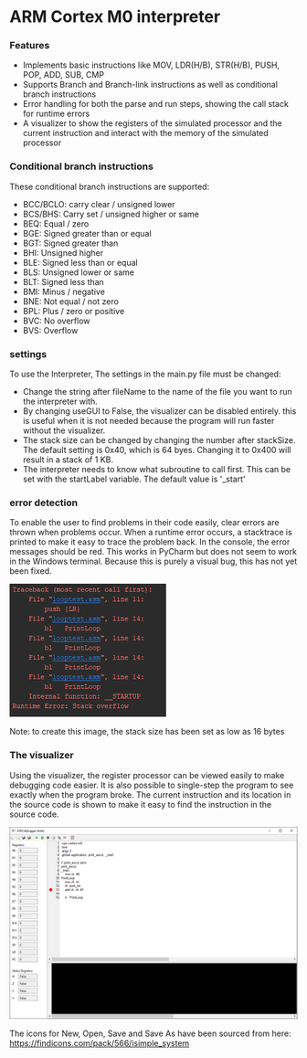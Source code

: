 # ARM Cortex M0 interpreter

### Features

- Implements basic instructions like MOV, LDR(H/B), STR(H/B), PUSH, POP, ADD, SUB, CMP
- Supports Branch and Branch-link instructions as well as conditional branch instructions
- Error handling for both the parse and run steps, showing the call stack for runtime errors
- A visualizer to show the registers of the simulated processor and the current instruction and interact with the memory of the simulated processor


### Conditional branch instructions

These conditional branch instructions are supported:

- BCC/BCLO: carry clear / unsigned lower
- BCS/BHS: Carry set / unsigned higher or same
- BEQ: Equal / zero
- BGE: Signed greater than or equal
- BGT: Signed greater than
- BHI: Unsigned higher
- BLE: Signed less than or equal
- BLS: Unsigned lower or same
- BLT: Signed less than
- BMI: Minus / negative
- BNE: Not equal / not zero
- BPL: Plus / zero or positive
- BVC: No overflow
- BVS: Overflow

### settings

To use the Interpreter, The settings in the main.py file must be changed:

- Change the string after fileName to the name of the file you want to run the interpreter with.
- By changing useGUI to False, the visualizer can be disabled entirely. this is useful when it is not needed because the program will run faster without the visualizer.
- The stack size can be changed by changing the number after stackSize. The default setting is 0x40, which is 64 byes. Changing it to 0x400 will result in a stack of 1 KB.
- The interpreter needs to know what subroutine to call first. This can be set with the startLabel variable. The default value is '_start'

### error detection

To enable the user to find problems in their code easily, clear errors are thrown when problems occur. When a runtime error occurs, a stacktrace is printed to make it easy to trace the problem back. In the console, the error messages should be red. This works in PyCharm but does not seem to work in the Windows terminal. Because this is purely a visual bug, this has not yet been fixed.

![alt text](pictures/stacktrace.png)

Note: to create this image, the stack size has been set as low as 16 bytes

### The visualizer

Using the visualizer, the register processor can be viewed easily to make debugging code easier. It is also possible to single-step the program to see exactly when the program broke. The current instruction and its location in the source code is shown to make it easy to find the instruction in the source code.

![alt text](pictures/visualizer.png)



The icons for New, Open, Save and Save As have been sourced from here: https://findicons.com/pack/566/isimple_system
